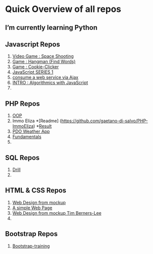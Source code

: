 # Quick Overview of all repos

## I’m currently learning Python

## Javascript Repos
 1. [Video Game : Space Shooting](https://gaetano-di-salvo.github.io/js-video-game-space-shooting/)
 1. [Game : Hangman (Find Words)](https://gaetano-di-salvo.github.io/js-game-find-word/)
 1. [Game : Cookie-Clicker](https://gaetano-di-salvo.github.io/cookie-clicker/)
 1. [JavaScript SERIES 1](https://gaetano-di-salvo.github.io/javascript-series-1/)
 1. [consume a web service via Ajax](https://gaetano-di-salvo.github.io/ajax-simple-web-service-request/)
 1. [INTRO : Algorithmics with JavaScript](https://github.com/gaetano-di-salvo/javascript-algorithm-introduction)
 1. []()
 
 
## PHP Repos
 1. [OOP](https://github.com/gaetano-di-salvo/php-oop)
 1. Immo Eliza
 *[Readme] (https://github.com/gaetano-di-salvo/PHP-ImmoEliza)
 *[Result](https://immoeliza.herokuapp.com/)
 1. [PDO Weather App](https://github.com/gaetano-di-salvo/php-pdo)   
 1. [Fundamentals](https://github.com/gaetano-di-salvo/PHP-fundamentals)
 1. []()
 

## SQL Repos
 1. [Drill](https://github.com/gaetano-di-salvo/sql-drill)
 1. []()
 

## HTML & CSS Repos
 1. [Web Design from mockup](https://gaetano-di-salvo.github.io/web-design-from-mockup-ppds/)
 1. [A simple Web Page](https://gaetano-di-salvo.github.io/page-fictive/)
 1. [Web Design from mockup Tim Berners-Lee](https://gaetano-di-salvo.github.io/web-design-from-mockup-tim-berners-lee/)
 1. []()
 
 ## Bootstrap Repos
 1. [Bootstrap-training](https://gaetano-di-salvo.github.io/bootstrap-training/)
 
 
